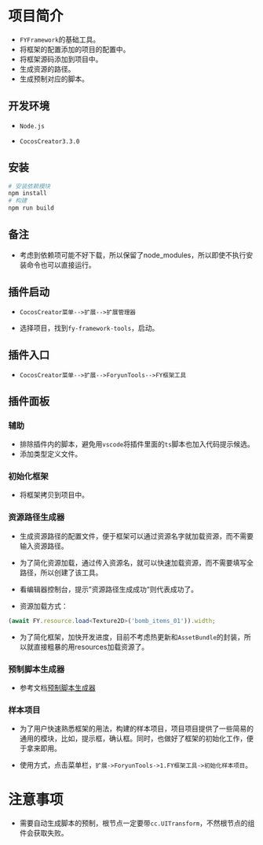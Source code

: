 # 项目简介

- `FYFramework`的基础工具。
- 将框架的配置添加的项目的配置中。
- 将框架源码添加到项目中。
- 生成资源的路径。
- 生成预制对应的脚本。



## 开发环境

- `Node.js`

- `CocosCreator3.3.0`



## 安装

```bash
# 安装依赖模块
npm install
# 构建
npm run build
```



## 备注

- 考虑到依赖项可能不好下载，所以保留了node_modules，所以即使不执行安装命令也可以直接运行。



## 插件启动

- `CocosCreator菜单-->扩展-->扩展管理器`

- 选择项目，找到`fy-framework-tools`，启动。



## 插件入口

- `CocosCreator菜单-->扩展-->ForyunTools-->FY框架工具`



## 插件面板

### 辅助

- 排除插件内的脚本，避免用`vscode`将插件里面的`ts`脚本也加入代码提示候选。
- 添加类型定义文件。

### 初始化框架

- 将框架拷贝到项目中。

### 资源路径生成器

- 生成资源路径的配置文件，便于框架可以通过资源名字就加载资源，而不需要输入资源路径。

- 为了简化资源加载，通过传入资源名，就可以快速加载资源，而不需要填写全路径，所以创建了该工具。

- 看编辑器控制台，提示”资源路径生成成功“则代表成功了。

- 资源加载方式：

```typescript
(await FY.resource.load<Texture2D>('bomb_items_01')).width;
```

- 为了简化框架，加快开发进度，目前不考虑热更新和`AssetBundle`的封装，所以就直接粗暴的用resources加载资源了。

### 预制脚本生成器

- 参考文档[预制脚本生成器](./README/预制脚本生成器.md)

### 样本项目

- 为了用户快速熟悉框架的用法，构建的样本项目，项目项目提供了一些简易的通用的模块，比如，提示框，确认框。同时，也做好了框架的初始化工作，便于拿来即用。

- 使用方式，点击菜单栏，`扩展->ForyunTools->1.FY框架工具->初始化样本项目`。

# 注意事项

- 需要自动生成脚本的预制，根节点一定要带`cc.UITransform`，不然根节点的组件会获取失败。

